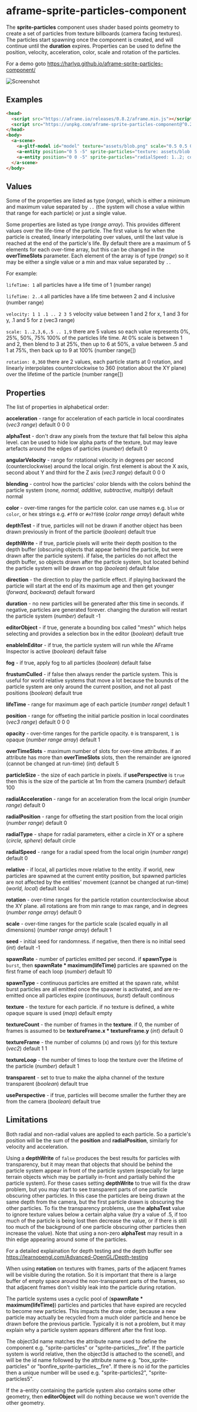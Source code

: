 # aframe-sprite-particles-component

The **sprite-particles** component uses shader based points geometry to create a set of particles from texture billboards (camera facing textures).  The particles start spawning once the component is created, and will continue until the **duration** expires. Properties can be used to define the position, velocity, acceleration, color, scale and rotation of the particles.

For a demo goto https://harlyq.github.io/aframe-sprite-particles-component/

![Screenshot](assets/screenshot.jpg)

## Examples
```html
<head>
  <script src="https://aframe.io/releases/0.8.2/aframe.min.js"></script>
  <script src="https://unpkg.com/aframe-sprite-particles-component@^0.2.0/aframe-sprite-particles-component.js"></script>
</head>
<body>
  <a-scene>
    <a-gltf-model id="model" texture="assets/blob.png" scale="0.5 0.5 0.5" visible="false"></a-gltf-model>
    <a-entity position="0 5 -5" sprite-particles="texture: assets/blob.png; velocity: .1 1 .1; acceleration: 0 -1 0..0 -2 0; color: red,yellow"></a-entity>
    <a-entity position="0 0 -5" sprite-particles="radialSpeed: 1..2; color: red"></a-entity>
  </a-scene>
</body>
```

## Values
Some of the properties are listed as type (*range*), which is either a minimum and maximum value separated by `..` (the system will chose a value within that range for each particle) or just a single value.

Some properties are listed as type (*range array*). This provides different values over the life-time of the particle.  The first value is for when the particle is created, linearly interpolating over values, until the last value is reached at the end of the particle's life.  By default there are a maximum of 5 elements for each over-time array, but this can be changed in the **overTimeSlots** parameter. Each element of the array is of type (*range*) so it may be either a single value or a min and max value separated by `..`

For example:

`lifeTime: 1` all particles have a life time of 1 (number range)

`lifeTime: 2..4` all particles have a life time between 2 and 4 inclusive (number range)

`velocity: 1 1 .1 .. 2 3 5` velocity value between 1 and 2 for x, 1 and 3 for y, .1 and 5 for z (vec3 range)

`scale: 1..2,3,6,.5 .. 1,9` there are 5 values so each value represents 0%, 25%, 50%, 75% 100% of the particles life time. At 0% scale is between 1 and 2, then blend to 3 at 25%, then up to 6 at 50%, a value between .5 and 1 at 75%, then back up to 9 at 100% (number range[])

`rotation: 0,360` there are 2 values, each particle starts at 0 rotation, and linearly interpolates counterclockwise to 360 (rotation about the XY plane) over the lifetime of the particle (number range[])

## Properties
The list of properties in alphabetical order:

**acceleration** - range for acceleration of each particle in local coordinates (*vec3 range*) default 0 0 0

**alphaTest** - don't draw any pixels from the texture that fall below this alpha level. can be used to hide low alpha parts of the texture, but may leave artefacts around the edges of particles (*number*) default 0

**angularVelocity** - range for rotational velocity in degrees per second (counterclockwise) around the local origin. first element is about the X axis, second about Y and third for the Z axis (*vec3 range*) default 0 0 0

**blending** - control how the particles' color blends with the colors behind the particle system (*none, normal, additive, subtractive, multiply*) default normal

**color** - over-time ranges for the particle color. can use names e.g. `blue` or `color`, or hex strings e.g. `#ff0` or `#e7f890` (*color range array*) default white

**depthTest** - if true, particles will not be drawn if another object has been drawn previously in front of the particle (*boolean*) default true

**depthWrite** - if true, particle pixels will write their depth position to the depth buffer (obscuring objects that appear behind the particle, but were drawn after the particle system). if false, the particles do not affect the depth buffer, so objects drawn after the particle system, but located behind the particle system will be drawn on top (*boolean*) default false

**direction** - the direction to play the particle effect. if playing backward the particle will start at the end of its maximum age and then get younger (*forward, backward*) default forward

**duration** - no new particles will be generated after this time in seconds. if negative, particles are generated forever. changing the duration will restart the particle system (*number*) default -1

**editorObject** - if true, generate a bounding box called "mesh" which helps selecting and provides a selection box in the editor (*boolean*) default true

**enableInEditor** - if true, the particle system will run while the AFrame Inspector is active (*boolean*) default false

**fog** - if true, apply fog to all particles (*boolean*) default false

**frustumCulled** - if false then always render the particle system. This is useful for world relative systems that move a lot because the bounds of the particle system are only around the current position, and not all past positions (*boolean*) default true

**lifeTime** - range for maximum age of each particle (*number range*) default 1

**position** - range for offseting the initial particle position in local coordinates (*vec3 range*) default 0 0 0

**opacity** - over-time ranges for the particle opacity. `0` is transparent, `1` is opaque (*number range array*) default 1

**overTimeSlots** - maximum number of slots for over-time attributes. if an attribute has more than **overTimeSlots** slots, then the remainder are ignored (cannot be changed at run-time) (*int*) default 5

**particleSize** - the size of each particle in pixels. if **usePerspective** is `true` then this is the size of the particle at 1m from the camera (*number*) default 100

**radialAcceleration** - range for an acceleration from the local origin (*number range*) default 0

**radialPosition** - range for offseting the start position from the local origin (*number range*) default 0

**radialType** - shape for radial parameters, either a circle in XY or a sphere (*circle, sphere*) default circle

**radialSpeed** - range for a radial speed from the local origin (*number range*) default 0

**relative** - if local, all particles move relative to the entity. if world, new particles are spawned at the current entity position, but spawned particles are not affected by the entities' movement (cannot be changed at run-time) (*world, local*) default local

**rotation** - over-time ranges for the particle rotation counterclockwise about the XY plane. all rotations are from min range to max range, and in degrees (*number range array*) default 0

**scale** - over-time ranges for the particle scale (scaled equally in all dimensions) (*number range array*) default 1

**seed** - initial seed for randomness. if negative, then there is no initial seed (*int*) default -1

**spawnRate** - number of particles emitted per second. if **spawnType** is `burst`, then **spawnRate * maximum(lifeTime)** particles are spawned on the first frame of each loop (*number*) default 10

**spawnType** - continuous particles are emitted at the spawn rate, whilst burst particles are all emitted once the spawner is activated, and are re-emitted once all particles expire (*continuous, burst*) default continous

**texture** - the texture for each particle. if no texture is defined, a white opaque square is used (*map*) default empty

**textureCount** - the number of frames in the **texture**. if 0, the number of frames is assumed to be **textureFrame.x * textureFrame.y** (*int*) default 0

**textureFrame** - the number of columns (x) and rows (y) for this texture (*vec2*) default 1 1

**textureLoop** - the number of times to loop the texture over the lifetime of the particle (*number*) default 1

**transparent** - set to true to make the alpha channel of the texture transparent (*boolean*) default true

**usePerspective** - if true, particles will become smaller the further they are from the camera (*boolean*) default true


## Limitations

Both radial and non-radial values are applied to each particle. So a particle's position will be the sum of the **position** and **radialPosition**, similarly for velocity and acceleration.

Using a **depthWrite** of `false` produces the best results for particles with transparency, but it may mean that objects that should be behind the particle system appear in front of the particle system (especially for large terrain objects which may be partially in-front and partially behind the particle system).  For these cases setting **depthWrite** to true will fix the draw problem, but you may start to see transparent parts of one particle obscuring other particles.  In this case the particles are being drawn at the same depth from the camera, but the first particle drawn is obscuring the other particles.  To fix the transparency problems, use the **alphaTest** value to ignore texture values below a certain alpha value (try a value of .5, if too much of the particle is being lost then decrease the value, or if there is still too much of the background of one particle obscuring other particles then increase the value).  Note that using a non-zero **alphaTest** may result in a thin edge appearing around some of the particles.

For a detailed explaination for depth testing and the depth buffer see https://learnopengl.com/Advanced-OpenGL/Depth-testing

When using **rotation** on textures with frames, parts of the adjacent frames will be visible during the rotation.  So it is important that there is a large buffer of empty space around the non-transparent parts of the frames, so that adjacent frames don't visibly leak into the particle during rotation.

The particle systems uses a cyclic pool of (**spawnRate * maximum(lifeTime)**) particles and particles that have expired are recycled to become new particles.  This impacts the draw order, because a new particle may actually be recycled from a much older particle and hence be drawn before the previous particle. Typically it is not a problem, but it may explain why a particle system appears different after the first loop.

The object3d name matches the attribute name used to define the component e.g. "sprite-particles" or "sprite-particles__fire".  If the particle system is world relative, then the object3d is attached to the sceneEl, and will
be the id name followed by the attribute name e.g. "box_sprite-particles" or "bonfire_sprite-particles__fire".  If there is no id for the particles then a unique number will be used e.g. "sprite-particles2", "sprite-particles5".

If the a-entity containing the particle system also contains some other geometry, then **editorObject** will do nothing because we won't override the other geometry.